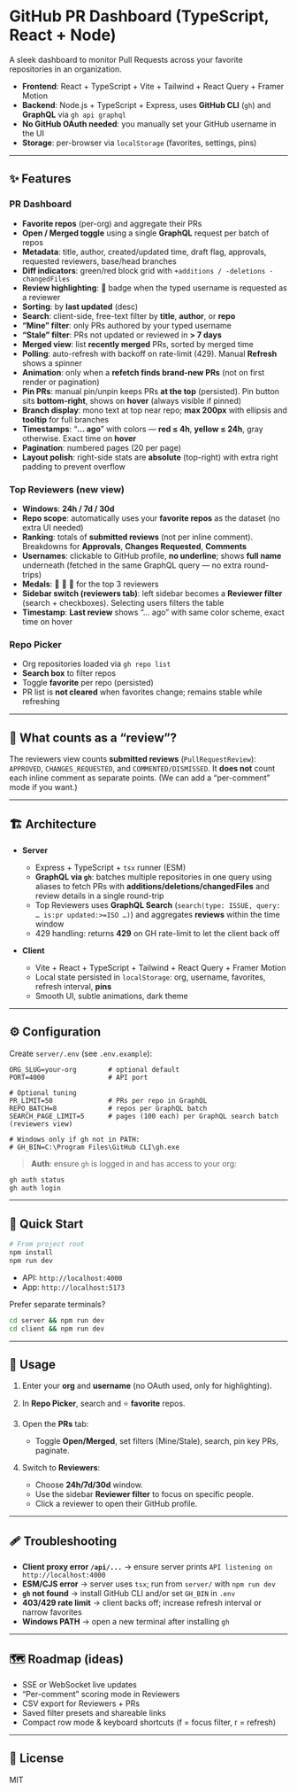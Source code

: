 # GitHub PR Dashboard (TypeScript, React + Node)

A sleek dashboard to monitor Pull Requests across your favorite repositories in an organization.

* **Frontend**: React + TypeScript + Vite + Tailwind + React Query + Framer Motion
* **Backend**: Node.js + TypeScript + Express, uses **GitHub CLI** (`gh`) and **GraphQL** via `gh api graphql`
* **No GitHub OAuth needed**: you manually set your GitHub username in the UI
* **Storage**: per-browser via `localStorage` (favorites, settings, pins)

---

## ✨ Features

### PR Dashboard

* **Favorite repos** (per-org) and aggregate their PRs
* **Open / Merged toggle** using a single **GraphQL** request per batch of repos
* **Metadata**: title, author, created/updated time, draft flag, approvals, requested reviewers, base/head branches
* **Diff indicators**: green/red block grid with `+additions / -deletions · changedFiles`
* **Review highlighting**: 👀 badge when the typed username is requested as a reviewer
* **Sorting**: by **last updated** (desc)
* **Search**: client-side, free-text filter by **title**, **author**, or **repo**
* **“Mine” filter**: only PRs authored by your typed username
* **“Stale” filter**: PRs not updated or reviewed in **> 7 days**
* **Merged view**: list **recently merged** PRs, sorted by merged time
* **Polling**: auto-refresh with backoff on rate-limit (429). Manual **Refresh** shows a spinner
* **Animation**: only when a **refetch finds brand-new PRs** (not on first render or pagination)
* **Pin PRs**: manual pin/unpin keeps PRs **at the top** (persisted). Pin button sits **bottom-right**, shows on **hover** (always visible if pinned)
* **Branch display**: mono text at top near repo; **max 200px** with ellipsis and **tooltip** for full branches
* **Timestamps**: “**… ago**” with colors — **red ≤ 4h**, **yellow ≤ 24h**, gray otherwise. Exact time on **hover**
* **Pagination**: numbered pages (20 per page)
* **Layout polish**: right-side stats are **absolute** (top-right) with extra right padding to prevent overflow

### Top Reviewers (new view)

* **Windows**: **24h / 7d / 30d**
* **Repo scope**: automatically uses your **favorite repos** as the dataset (no extra UI needed)
* **Ranking**: totals of **submitted reviews** (not per inline comment). Breakdowns for **Approvals**, **Changes Requested**, **Comments**
* **Usernames**: clickable to GitHub profile, **no underline**; shows **full name** underneath (fetched in the same GraphQL query — no extra round-trips)
* **Medals**: 🥇 🥈 🥉 for the top 3 reviewers
* **Sidebar switch (reviewers tab)**: left sidebar becomes a **Reviewer filter** (search + checkboxes). Selecting users filters the table
* **Timestamp**: **Last review** shows “… ago” with same color scheme, exact time on hover

### Repo Picker

* Org repositories loaded via `gh repo list`
* **Search box** to filter repos
* Toggle **favorite** per repo (persisted)
* PR list is **not cleared** when favorites change; remains stable while refreshing

---

## 🧠 What counts as a “review”?

The reviewers view counts **submitted reviews** (`PullRequestReview`): `APPROVED`, `CHANGES_REQUESTED`, and `COMMENTED/DISMISSED`.
It **does not** count each inline comment as separate points. (We can add a “per-comment” mode if you want.)

---

## 🏗️ Architecture

* **Server**

  * Express + TypeScript + `tsx` runner (ESM)
  * **GraphQL via `gh`**: batches multiple repositories in one query using aliases to fetch PRs with **additions/deletions/changedFiles** and review details in a single round-trip
  * Top Reviewers uses **GraphQL Search** (`search(type: ISSUE, query: … is:pr updated:>=ISO …)`) and aggregates **reviews** within the time window
  * 429 handling: returns **429** on GH rate-limit to let the client back off
* **Client**

  * Vite + React + TypeScript + Tailwind + React Query + Framer Motion
  * Local state persisted in `localStorage`: org, username, favorites, refresh interval, **pins**
  * Smooth UI, subtle animations, dark theme

---

## ⚙️ Configuration

Create `server/.env` (see `.env.example`):

```
ORG_SLUG=your-org        # optional default
PORT=4000                # API port

# Optional tuning
PR_LIMIT=50              # PRs per repo in GraphQL
REPO_BATCH=8             # repos per GraphQL batch
SEARCH_PAGE_LIMIT=5      # pages (100 each) per GraphQL search batch (reviewers view)

# Windows only if gh not in PATH:
# GH_BIN=C:\Program Files\GitHub CLI\gh.exe
```

> **Auth**: ensure `gh` is logged in and has access to your org:

```bash
gh auth status
gh auth login
```

---

## 🚀 Quick Start

```bash
# From project root
npm install
npm run dev
```

* API: `http://localhost:4000`
* App: `http://localhost:5173`

Prefer separate terminals?

```bash
cd server && npm run dev
cd client && npm run dev
```

---

## 🧪 Usage

1. Enter your **org** and **username** (no OAuth used, only for highlighting).
2. In **Repo Picker**, search and ⭐️ **favorite** repos.
3. Open the **PRs** tab:

   * Toggle **Open/Merged**, set filters (Mine/Stale), search, pin key PRs, paginate.
4. Switch to **Reviewers**:

   * Choose **24h/7d/30d** window.
   * Use the sidebar **Reviewer filter** to focus on specific people.
   * Click a reviewer to open their GitHub profile.

---

## 🩹 Troubleshooting

* **Client proxy error `/api/...`** → ensure server prints `API listening on http://localhost:4000`
* **ESM/CJS error** → server uses `tsx`; run from `server/` with `npm run dev`
* **`gh` not found** → install GitHub CLI and/or set `GH_BIN` in `.env`
* **403/429 rate limit** → client backs off; increase refresh interval or narrow favorites
* **Windows PATH** → open a new terminal after installing `gh`

---

## 🗺️ Roadmap (ideas)

* SSE or WebSocket live updates
* “Per-comment” scoring mode in Reviewers
* CSV export for Reviewers + PRs
* Saved filter presets and shareable links
* Compact row mode & keyboard shortcuts (f = focus filter, r = refresh)

---

## 📝 License

MIT
